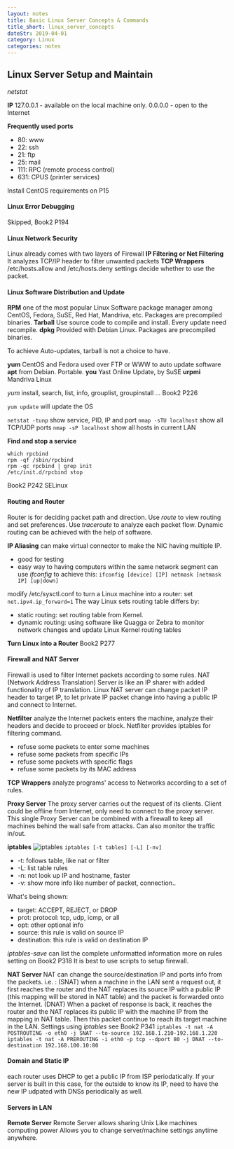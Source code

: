 ```yaml
---
layout: notes
title: Basic Linux Server Concepts & Commands
title_short: linux_server_concepts
dateStr: 2019-04-01
category: Linux
categories: notes
---
```

## Linux Server Setup and Maintain

*netstat*

**IP**
127.0.0.1 - available on the local machine only.
0.0.0.0 - open to the Internet

**Frequently used ports**
- 80: www
- 22: ssh
- 21: ftp
- 25: mail
- 111: RPC (remote process control)
- 631: CPUS (printer services)

Install CentOS requirements on P15

#### Linux Error Debugging

Skipped, Book2 P194

#### Linux Network Security

Linux already comes with two layers of Firewall
**IP Filtering or Net Filtering**
It analyzes TCP/IP header to filter unwanted packets
**TCP Wrappers**
/etc/hosts.allow and /etc/hosts.deny settings decide whether to use the packet.

#### Linux Software Distribution and Update

**RPM**
one of the most popular Linux Software package manager among CentOS, Fedora, SuSE, Red Hat, Mandriva, etc.
Packages are precompiled binaries.
**Tarball**
Use source code to compile and install. Every update need recompile.
**dpkg**
Provided with Debian Linux.
Packages are precompiled binaries.

To achieve Auto-updates, tarball is not a choice to have.

**yum**
CentOS and Fedora used over FTP or WWW to auto update software
**apt**
from Debian. Portable.
**you**
Yast Online Update, by SuSE
**urpmi**
Mandriva Linux

*yum* install, search, list, info, grouplist, groupinstall ... Book2 P226

`yum update` will update the OS

`netstat -tunp` show service, PID, IP and port
`nmap -sTU localhost` show all TCP/UDP ports
`nmap -sP localhost` show all hosts in current LAN

**Find and stop a service**
```
which rpcbind
rpm -qf /sbin/rpcbind
rpm -qc rpcbind | grep init
/etc/init.d/rpcbind stop
```

Book2 P242 SELinux

#### Routing and Router

Router is for deciding packet path and direction.
Use *route* to view routing and set preferences.
Use *traceroute* to analyze each packet flow.
Dynamic routing can be achieved with the help of software.

**IP Aliasing**
can make virtual connector to make the NIC having multiple IP.
- good for testing
- easy way to having computers within the same network segment
can use *ifconfig* to achieve this:
`ifconfig [device] [IP] netmask [netmask IP] [up|down]`

modify /etc/sysctl.conf to turn a Linux machine into a router: set `net.ipv4.ip_forward=1`
The way Linux sets routing table differs by:
- static routing: set routing table from Kernel.
- dynamic routing: using software like Quagga or Zebra to monitor network changes and update Linux Kernel routing tables

**Turn Linux into a Router**
Book2 P277

#### Firewall and NAT Server

Firewall is used to filter Internet packets according to some rules.
NAT (Network Address Translation) Server is like an IP sharer with added functionality of IP translation.
Linux NAT server can change packet IP header to target IP, to let private IP packet change into having a public IP and connect to Internet.

**Netfilter**
analyze the Internet packets enters the machine, analyze their headers and decide to proceed or block.
Netfilter provides iptables for filtering command.
- refuse some packets to enter some machines
- refuse some packets from specific IPs
- refuse some packets with specific flags
- refuse some packets by its MAC address

**TCP Wrappers**
analyze programs' access to Networks according to a set of rules.

**Proxy Server**
The proxy server carries out the request of its clients.
Client could be offline from Internet, only need to connect to the proxy server.
This single Proxy Server can be combined with a firewall to keep all machines behind the wall safe from attacks.
Can also monitor the traffic in/out.

**iptables**
![iptables]('iptables.png')
`iptables [-t tables] [-L] [-nv]`
- -t: follows table, like nat or filter
- -L: list table rules
- -n: not look up IP and hostname, faster
- -v: show more info like number of packet, connection..

What's being shown:
- target: ACCEPT, REJECT, or DROP
- prot: protocol: tcp, udp, icmp, or all
- opt: other optional info
- source: this rule is valid on source IP
- destination: this rule is valid on destination IP

*iptables-save* can list the complete unformatted information
more on rules setting on Book2 P318
It is best to use scripts to setup firewall.

**NAT Server**
NAT can change the source/destination IP and ports info from the packets.
i.e. :
(SNAT) when a machine in the LAN sent a request out, it first reaches the router and the NAT replaces its source IP with a public IP (this mapping will be stored in NAT table) and the packet is forwarded onto the Internet.
(DNAT) When a packet of response is back, it reaches the router and the NAT replaces its public IP with the machine IP from the mapping in NAT table. Then this packet continue to reach its target machine in the LAN.
Settings using *iptables* see Book2 P341
`iptables -t nat -A POSTROUTING -o eth0 -j SNAT --to-source 192.168.1.210-192.168.1.220`
`iptables -t nat -A PREROUTING -i eth0 -p tcp --dport 80 -j DNAT --to-destination 192.168.100.10:80`

#### Domain and Static IP

each router uses DHCP to get a public IP from ISP periodatically.
If your server is built in this case, for the outside to know its IP, need to have the new IP udpated with DNSs periodically as well.

#### Servers in LAN

**Remote Server**
Remote Server allows sharing Unix Like machines computing power
Allows you to change server/machine settings anytime anywhere.
